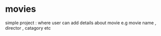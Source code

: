 # movies
simple project :
where user can add details about movie
e.g movie name , director , catagory etc
